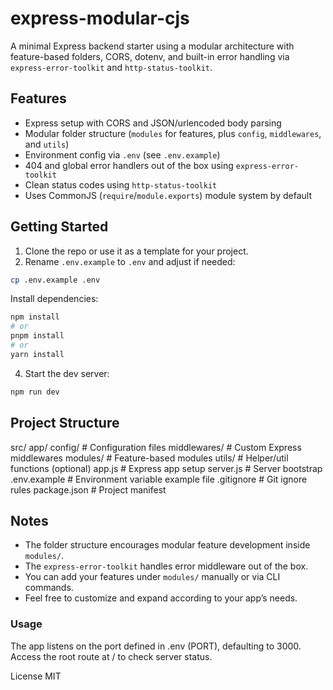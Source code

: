 # express-modular-cjs

A minimal Express backend starter using a modular architecture with feature-based folders, CORS, dotenv, and built-in error handling via `express-error-toolkit` and `http-status-toolkit`.

## Features

- Express setup with CORS and JSON/urlencoded body parsing  
- Modular folder structure (`modules` for features, plus `config`, `middlewares`, and `utils`)  
- Environment config via `.env` (see `.env.example`)  
- 404 and global error handlers out of the box using `express-error-toolkit`  
- Clean status codes using `http-status-toolkit`
- Uses CommonJS (`require`/`module.exports`) module system by default  

## Getting Started

1. Clone the repo or use it as a template for your project.  
2. Rename `.env.example` to `.env` and adjust if needed:

```bash
cp .env.example .env
```

Install dependencies:

```bash
npm install
# or
pnpm install
# or
yarn install
```

4. Start the dev server:

```bash
npm run dev
```

## Project Structure
src/
  app/
    config/         # Configuration files
    middlewares/    # Custom Express middlewares
    modules/          # Feature-based modules
    utils/          # Helper/util functions (optional)
  app.js            # Express app setup
  server.js         # Server bootstrap
.env.example        # Environment variable example file
.gitignore          # Git ignore rules
package.json        # Project manifest


## Notes

- The folder structure encourages modular feature development inside `modules/`.  
- The `express-error-toolkit` handles error middleware out of the box.  
- You can add your features under `modules/` manually or via CLI commands.  
- Feel free to customize and expand according to your app’s needs.


### Usage
The app listens on the port defined in .env (PORT), defaulting to 3000.
Access the root route at / to check server status.

License
MIT